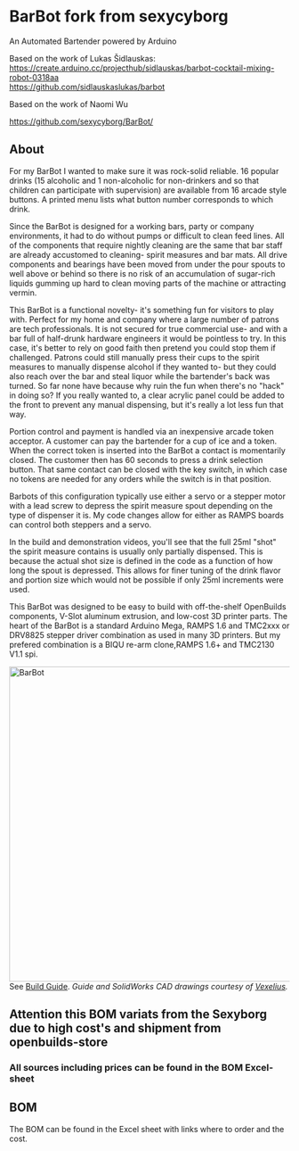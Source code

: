 # BarBot fork from sexycyborg
An Automated Bartender powered by Arduino  

Based on the work of Lukas Šidlauskas:  
https://create.arduino.cc/projecthub/sidlauskas/barbot-cocktail-mixing-robot-0318aa  
https://github.com/sidlauskaslukas/barbot

Based on the work of Naomi Wu

https://github.com/sexycyborg/BarBot/

## About

For my BarBot I wanted to make sure it was rock-solid reliable.
16 popular drinks (15 alcoholic and 1 non-alcoholic for non-drinkers and so that children can participate with supervision) are available from 16 arcade style buttons. A printed menu lists what button number corresponds to which drink.

Since the BarBot is designed for a working bars, party or company environments, it had to do without pumps or difficult to clean feed lines. All of the components that require nightly cleaning are the same that bar staff are already accustomed to cleaning- spirit measures and bar mats. All drive components and bearings have been moved from under the pour spouts to well above or behind so there is no risk of an accumulation of sugar-rich liquids gumming up hard to clean moving parts of the machine or attracting vermin.

This BarBot is a functional novelty- it's something fun for visitors to play with. Perfect for my home and company where a large number of patrons are tech professionals. It is not secured for true commercial use- and with a bar full of half-drunk hardware engineers it would be pointless to try. In this case, it's better to rely on good faith then pretend you could stop them if challenged. Patrons could still manually press their cups to the spirit measures to manually dispense alcohol if they wanted to- but they could also reach over the bar and steal liquor while the bartender's back was turned. So far none have because why ruin the fun when there's no "hack" in doing so? If you really wanted to, a clear acrylic panel could be added to the front to prevent any manual dispensing, but it's really a lot less fun that way.

Portion control and payment is handled via an inexpensive arcade token acceptor. A customer can pay the bartender for a cup of ice and a token. When the correct token is inserted into the BarBot a contact is momentarily closed. The customer then has 60 seconds to press a drink selection button. That same contact can be closed with the key switch, in which case no tokens are needed for any orders while the switch is in that position.

Barbots of this configuration typically use either a servo or a stepper motor with a lead screw to depress the spirit measure spout depending on the type of dispenser it is. My code changes allow for either as RAMPS boards can control both steppers and a servo.

In the build and demonstration videos, you'll see that the full 25ml "shot" the spirit measure contains is usually only partially dispensed. This is because the actual shot size is defined in the code as a function of how long the spout is depressed. This allows for finer tuning of the drink flavor and portion size which would not be possible if only 25ml increments were used.

This BarBot was designed to be easy to build with off-the-shelf OpenBuilds components, V-Slot aluminum extrusion, and low-cost 3D printer parts. The heart of the BarBot is a standard Arduino Mega, RAMPS 1.6 and TMC2xxx or DRV8825 stepper driver combination as used in many 3D printers. But my prefered combination is a BIQU re-arm clone,RAMPS 1.6+ and TMC2130 V1.1 spi.

<img src="https://i.imgur.com/Lqtft5d.jpg" width="800" height="565" alt="BarBot"><BR>
See [Build Guide](https://github.com/sexycyborg/BarBot/blob/master/BarBotDrwMk01.PDF). 
  *Guide and SolidWorks CAD drawings courtesy of [Vexelius](https://www.thingiverse.com/Vexelius/).*
 
 
 

## Attention this BOM variats from the Sexyborg due to high cost's and shipment from openbuilds-store  
### All sources including prices can be found in the BOM Excel-sheet


## BOM

The BOM can be found in the Excel sheet with links where to order and the cost.
